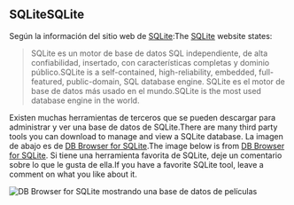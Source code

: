 ## <a name="sqlite"></a><span data-ttu-id="6e33d-101">SQLite</span><span class="sxs-lookup"><span data-stu-id="6e33d-101">SQLite</span></span>

<span data-ttu-id="6e33d-102">Según la información del sitio web de [SQLite](https://www.sqlite.org/):</span><span class="sxs-lookup"><span data-stu-id="6e33d-102">The [SQLite](https://www.sqlite.org/) website states:</span></span>

> <span data-ttu-id="6e33d-103">SQLite es un motor de base de datos SQL independiente, de alta confiabilidad, insertado, con características completas y dominio público.</span><span class="sxs-lookup"><span data-stu-id="6e33d-103">SQLite is a self-contained, high-reliability, embedded, full-featured, public-domain, SQL database engine.</span></span> <span data-ttu-id="6e33d-104">SQLite es el motor de base de datos más usado en el mundo.</span><span class="sxs-lookup"><span data-stu-id="6e33d-104">SQLite is the most used database engine in the world.</span></span>

<span data-ttu-id="6e33d-105">Existen muchas herramientas de terceros que se pueden descargar para administrar y ver una base de datos de SQLite.</span><span class="sxs-lookup"><span data-stu-id="6e33d-105">There are many third party tools you can download to manage and view a SQLite database.</span></span> <span data-ttu-id="6e33d-106">La imagen de abajo es de [DB Browser for SQLite](http://sqlitebrowser.org/).</span><span class="sxs-lookup"><span data-stu-id="6e33d-106">The image below is from [DB Browser for SQLite](http://sqlitebrowser.org/).</span></span> <span data-ttu-id="6e33d-107">Si tiene una herramienta favorita de SQLite, deje un comentario sobre lo que le gusta de ella.</span><span class="sxs-lookup"><span data-stu-id="6e33d-107">If you have a favorite SQLite tool, leave a comment on what you like about it.</span></span>

![DB Browser for SQLite mostrando una base de datos de películas](~/tutorials/first-mvc-app-xplat/working-with-sql/_static/dbb.png)
